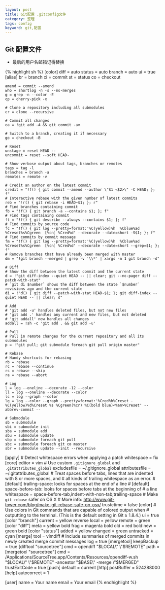 ```yaml
---
layout: post
title: Git配置 .gitconfig文件
category: 整理
tags: config 
keyword: git,配置
---
```

## Git 配置文件

* 最后的用户名邮箱记得替换

{% highlight sh %}
[color]
    diff = auto
    status = auto
    branch = auto
     ui = true
[alias]
    br = branch
    ci = commit
    st = status
    co = checkout

    amend = commit --amend
    who = shortlog -n -s --no-merges
    g = grep -n --color -E
    cp = cherry-pick -x

    # Clone a repository including all submodules
    cr = clone --recursive

    # Commit all changes
    ca = !git add -A && git commit -av

    # Switch to a branch, creating it if necessary
    go = checkout -B

    # Reset
    unstage = reset HEAD --
    uncommit = reset --soft HEAD~

    # Show verbose output about tags, branches or remotes
    tags = tag -l
    branches = branch -a
    remotes = remote -v

    # Credit an author on the latest commit
    credit = "!f() { git commit --amend --author \"$1 <$2>\" -C HEAD; }; f"
    # Interactive rebase with the given number of latest commits
    reb = "!r() { git rebase -i HEAD~$1; }; r"
    # Find branches containing commit
    fb = "!f() { git branch -a --contains $1; }; f"
    # Find tags containing commit
    ft = "!f() { git describe --always --contains $1; }; f"
    # Find commits by source code
    fc = "!f() { git log --pretty=format:'%C(yellow)%h  %Cblue%ad  %Creset%s%Cgreen  [%cn] %Cred%d' --decorate --date=short -S$1; }; f"
    # Find commits by commit message
    fm = "!f() { git log --pretty=format:'%C(yellow)%h  %Cblue%ad  %Creset%s%Cgreen  [%cn] %Cred%d' --decorate --date=short --grep=$1; }; f"
    # Remove branches that have already been merged with master
    dm = "!git branch --merged | grep -v '\\*' | xargs -n 1 git branch -d"

    # Diff
    # Show the diff between the latest commit and the current state
    d = !"git diff-index --quiet HEAD -- || clear; git --no-pager diff --patch-with-stat"
    # `git di $number` shows the diff between the state `$number` revisions ago and the current state
    di = !"d() { git diff --patch-with-stat HEAD~$1; }; git diff-index --quiet HEAD -- || clear; d"

    # Add
    # 'git add -u' handles deleted files, but not new files
    # 'git add .' handles any current and new files, but not deleted
    # 'git addall' now handles all changes
    addall = !sh -c 'git add . && git add -u'

    # Pull
    # Pull in remote changes for the current repository and all its submodules
    p = !"git pull; git submodule foreach git pull origin master"

    # Rebase
    # Handy shortcuts for rebasing
    rb = rebase
    rc = rebase --continue
    rs = rebase --skip
    ra = rebase --abort

    # Log
    l = log --oneline --decorate -12 --color
    ll = log --oneline --decorate --color
    lc = log --graph --color
    lg = log --color --graph --pretty=format:'%Cred%h%Creset -%C(yellow)%d%Creset %s %Cgreen(%cr) %C(bold blue)<%an>%Creset' --abbrev-commit --

    # Submodule
    sb = submodule
    sbi = submodule init
    sba = submodule add
    sbu = submodule update
    sbp = submodule foreach git pull
    sbc = submodule foreach git co master
    sbr = submodule update --init --recursive
[apply]
    # Detect whitespace errors when applying a patch
    whitespace = fix
[core]
    editor = vim
    # Use custom `.gitignore_global` and `.gitattributes_global`
    excludesfile = ~/.gitignore_global
    attributesfile = ~/.gitattributes_global
    # Treat spaces before tabs, lines that are indented with 8 or more spaces, and
    # all kinds of trailing whitespace as an error.
    # [default] trailing-space: looks for spaces at the end of a line
    # [default] space-before-tab: looks for spaces before tabs at the beginning of
    # a line
    whitespace = space-before-tab,indent-with-non-tab,trailing-space
    # Make `git rebase` safer on OS X
    # More info: <http://www.git-tower.com/blog/make-git-rebase-safe-on-osx/>
    trustctime = false
[color]
    # Use colors in Git commands that are capable of colored output when
    # outputting to the terminal. (This is the default setting in Git ≥ 1.8.4.)
    ui = true
[color "branch"]
    current = yellow reverse
    local = yellow
    remote = green
[color "diff"]
    meta = yellow bold
    frag = magenta bold
    old = red bold
    new = green bold
[color "status"]
    added = yellow
    changed = green
    untracked = cyan
[merge]
    tool = vimdiff
    # Include summaries of merged commits in newly created merge commit messages
    log = true
[mergetool]
    keepBackup = true
[difftool "sourcetree"]
    cmd = opendiff \"$LOCAL\" \"$REMOTE\"
    path =
[mergetool "sourcetree"]
    cmd = /Applications/SourceTree.app/Contents/Resources/opendiff-w.sh \"$LOCAL\" \"$REMOTE\" -ancestor \"$BASE\" -merge \"$MERGED\"
    trustExitCode = true
[push]
    default = current
[http]
    postBuffer = 524288000
[help]
    autocorrect = 1

[user]
     name = Your name
     email = Your email
{% endhighlight %}
